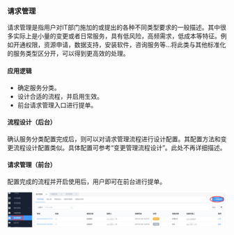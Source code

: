 ### 请求管理

请求管理是指用户对IT部门施加的或提出的各种不同类型要求的一般描述。其中很多实际上是小量的变更或者日常服务，具有低风险，高频需求，低成本等特征。例如开通权限，资源申请，数据支持，安装软件，咨询服务等…将此类与其他标准化的服务类型区分开，可以得到更高效的处理。

#### 应用逻辑 

- 确定服务分类。
- 设计合适的流程，并启用生效。
- 前台请求管理入口进行提单。

#### 流程设计（后台） 

确认服务分类配置完成后，则可以对请求管理流程进行设计配置。其配置方法和变更流程设计配置类似。具体配置可参考“变更管理流程设计”。此处不再详细描述。

#### 请求管理（前台） 

配置完成的流程并开启使用后，用户即可在前台进行提单。

![](../pic/28.gif)

